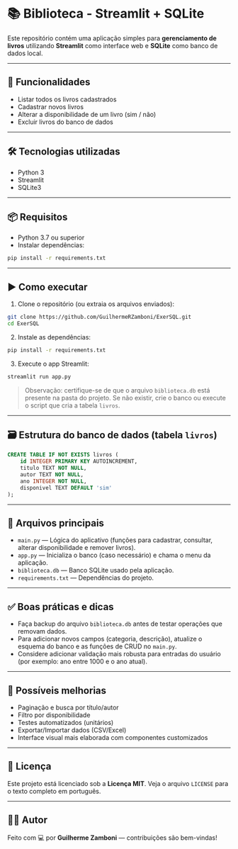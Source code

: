 # 📚 Biblioteca - Streamlit + SQLite

Este repositório contém uma aplicação simples para **gerenciamento de livros** utilizando **Streamlit** como interface web e **SQLite** como banco de dados local.

---

## 🚀 Funcionalidades

- Listar todos os livros cadastrados
- Cadastrar novos livros
- Alterar a disponibilidade de um livro (sim / não)
- Excluir livros do banco de dados

---

## 🛠️ Tecnologias utilizadas

- Python 3
- Streamlit
- SQLite3

---

## 📦 Requisitos

- Python 3.7 ou superior
- Instalar dependências:

```bash
pip install -r requirements.txt
```

---

## ▶️ Como executar

1. Clone o repositório (ou extraia os arquivos enviados):
```bash
git clone https://github.com/GuilhermeRZamboni/ExerSQL.git
cd ExerSQL
```

2. Instale as dependências:
```bash
pip install -r requirements.txt
```

3. Execute o app Streamlit:
```bash
streamlit run app.py
```

> Observação: certifique-se de que o arquivo `biblioteca.db` está presente na pasta do projeto. Se não existir, crie o banco ou execute o script que cria a tabela `livros`.

---

## 🗃️ Estrutura do banco de dados (tabela `livros`)

```sql
CREATE TABLE IF NOT EXISTS livros (
    id INTEGER PRIMARY KEY AUTOINCREMENT,
    titulo TEXT NOT NULL,
    autor TEXT NOT NULL,
    ano INTEGER NOT NULL,
    disponivel TEXT DEFAULT 'sim'
);
```

---

## 📂 Arquivos principais

- `main.py` — Lógica do aplicativo (funções para cadastrar, consultar, alterar disponibilidade e remover livros).
- `app.py` — Inicializa o banco (caso necessário) e chama o menu da aplicação.
- `biblioteca.db` — Banco SQLite usado pela aplicação.
- `requirements.txt` — Dependências do projeto.

---

## ✅ Boas práticas e dicas

- Faça backup do arquivo `biblioteca.db` antes de testar operações que removam dados.
- Para adicionar novos campos (categoria, descrição), atualize o esquema do banco e as funções de CRUD no `main.py`.
- Considere adicionar validação mais robusta para entradas do usuário (por exemplo: ano entre 1000 e o ano atual).

---

## 🐛 Possíveis melhorias

- Paginação e busca por título/autor
- Filtro por disponibilidade
- Testes automatizados (unitários)
- Exportar/Importar dados (CSV/Excel)
- Interface visual mais elaborada com componentes customizados

---

## 📄 Licença

Este projeto está licenciado sob a **Licença MIT**. Veja o arquivo `LICENSE` para o texto completo em português.

---

## 🙋‍♂️ Autor

Feito com 💻 por **Guilherme Zamboni** — contribuições são bem-vindas!